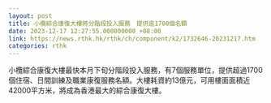 ```yaml
---
layout: post
title: 小欖綜合康復大樓將分階段投入服務　提供逾1700個名額
date: 2023-12-17 12:27:55.000000000 +08:00
link: https://news.rthk.hk/rthk/ch/component/k2/1732646-20231217.htm
categories: rthk
---
```


小欖綜合康復大樓最快本月下旬分階段投入服務，有7個服務單位，提供超過1700個住宿、日間訓練及職業康復服務名額。大樓耗資約13億元，可用樓面面積近42000平方米，將成為香港最大的綜合康復大樓。
